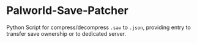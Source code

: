 # Palworld-Save-Patcher
Python Script for compress/decompress `.sav` to `.json`, providing entry to transfer save ownership or to dedicated server.
